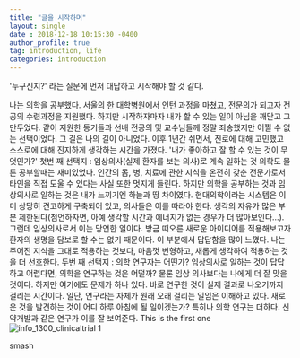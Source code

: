 ```yaml
---
title: "글을 시작하며"
layout: single
date : 2018-12-18 10:15:30 -0400
author_profile: true
tag: introduction, life
categories: introduction
---
```


'누구신지?' 라는 질문에 먼저 대답하고 시작해야 할 것 같다.

나는 의학을 공부했다. 
서울의 한 대학병원에서 인턴 과정을 마쳤고, 
전문의가 되고자 전공의 수련과정을 지원했다. 
하지만 시작하자마자 내가 할 수 있는 일이 아님을 깨닫고 그만두었다. 
같이 지원한 동기들과 선배 전공의 및 교수님들께 
정말 죄송했지만 어쩔 수 없는 선택이었다. 그 길은 나의 길이 아니었다.
이후 1년간 쉬면서, 진로에 대해 고민했고 스스로에 대해 진지하게 생각하는 시간을 가졌다. '내가 좋아하고 잘 할 수 있는 것이 무엇인가?'
첫번 째 선택지 : 임상의사(실제 환자를 보는 의사)로 계속 일하는 것
의학도 물론 공부할때는 재미있었다. 인간의 몸, 병, 치료에 관한 지식을 온전히 갖춘 전문가로서 타인을 직접 도울 수 있다는 사실 또한 멋지게 들린다. 하지만 의학을 공부하는 것과 임상의사로 일하는 것은 내가 느끼기엔 하늘과 땅 차이였다. 현대의학이라는 시스템은 이미 상당히 견고하게 구축되어 있고, 의사들은 이를 따라야 한다. 생각의 자유가 많은 부분 제한된다(첨언하자면, 아예 생각할 시간과 에너지가 없는 경우가 더 많아보인다…). 그런데 임상의사로서 이는 당연한 일이다. 방금 떠오른 새로운 아이디어를 적용해보고자 환자의 생명을 담보로 할 수는 없기 때문이다. 이 부분에서 답답함을 많이 느꼈다.
나는 주어진 지식을 그대로 적용하는 것보다, 마음껏 변형하고, 새롭게 생각하여 적용하는 것을 더 선호한다.
두번 째 선택지 : 의학 연구자는 어떤가?
임상의사로 일하는 것이 답답하고 어렵다면, 의학을 연구하는 것은 어떨까? 물론 임상 의사보다는 나에게 더 잘 맞을 것이다. 하지만 여기에도 문제가 하나 있다. 바로 연구한 것이 실제 결과로 나오기까지 걸리는 시간이다.
일단, 연구라는 자체가 원래 오래 걸리는 일임은 이해하고 있다. 새로운 것을 발견하는 것이 어디 하루 아침에 될 일이겠는가? 특히나 의학 연구는 더하다. 신약개발과 같은 연구가 이를 잘 보여준다.
This is the first one
![info_1300_clinicaltrial 1](https://user-images.githubusercontent.com/34860302/50129787-f1c7fa00-02bd-11e9-990a-cb91e4671cc7.jpg)

smash
